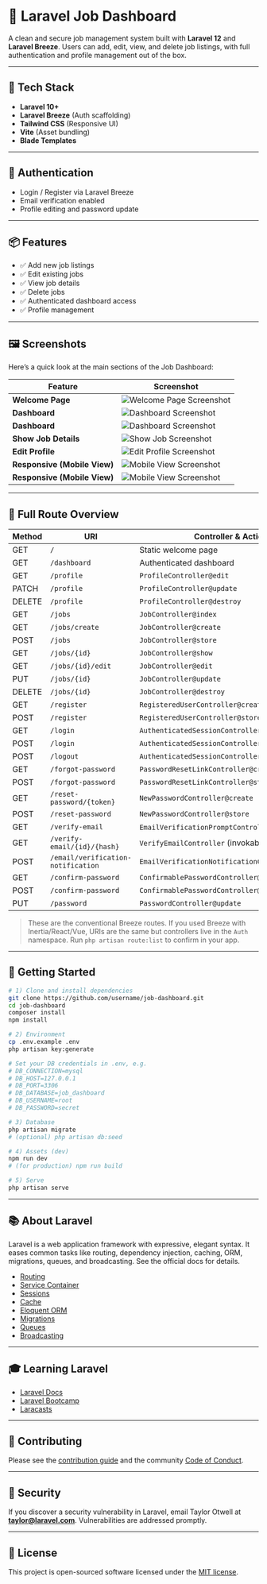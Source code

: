 # 🚀 Laravel Job Dashboard

A clean and secure job management system built with **Laravel 12** and **Laravel Breeze**. Users can add, edit, view, and delete job listings, with full authentication and profile management out of the box.

---

## 🧰 Tech Stack

* **Laravel 10+**
* **Laravel Breeze** (Auth scaffolding)
* **Tailwind CSS** (Responsive UI)
* **Vite** (Asset bundling)
* **Blade Templates**

---

## 🔐 Authentication

* Login / Register via Laravel Breeze
* Email verification enabled
* Profile editing and password update

---

## 📦 Features

* ✅ Add new job listings
* ✅ Edit existing jobs
* ✅ View job details
* ✅ Delete jobs
* ✅ Authenticated dashboard access
* ✅ Profile management

---

## 🖼️ Screenshots

Here’s a quick look at the main sections of the Job Dashboard:

| Feature                      | Screenshot                                                      |
| ---------------------------- | --------------------------------------------------------------- |
| **Welcome Page**             | ![Welcome Page Screenshot](public/screenshots/welcome.png)      |
| **Dashboard**                | ![Dashboard Screenshot](public/screenshots/dashboard_1.png)       |
| **Dashboard**                | ![Dashboard Screenshot](public/screenshots/dashboard.png)       |
| **Show Job Details**         | ![Show Job Screenshot](public/screenshots/show-job.png)         |
| **Edit Profile**             | ![Edit Profile Screenshot](public/screenshots/edit-profile.png) |
| **Responsive (Mobile View)** | ![Mobile View Screenshot](public/screenshots/mobile-view_1.png) |
| **Responsive (Mobile View)** | ![Mobile View Screenshot](public/screenshots/mobile-view_2.png) |

---

## 📁 Full Route Overview

| Method | URI                                | Controller & Action                             | Name                  |
| ------ | ---------------------------------- | ----------------------------------------------- | --------------------- |
| GET    | `/`                                | Static welcome page                             | —                     |
| GET    | `/dashboard`                       | Authenticated dashboard                         | `dashboard`           |
| GET    | `/profile`                         | `ProfileController@edit`                        | `profile.edit`        |
| PATCH  | `/profile`                         | `ProfileController@update`                      | `profile.update`      |
| DELETE | `/profile`                         | `ProfileController@destroy`                     | `profile.destroy`     |
| GET    | `/jobs`                            | `JobController@index`                           | `jobs.index`          |
| GET    | `/jobs/create`                     | `JobController@create`                          | `jobs.create`         |
| POST   | `/jobs`                            | `JobController@store`                           | `jobs.store`          |
| GET    | `/jobs/{id}`                       | `JobController@show`                            | `jobs.show`           |
| GET    | `/jobs/{id}/edit`                  | `JobController@edit`                            | `jobs.edit`           |
| PUT    | `/jobs/{id}`                       | `JobController@update`                          | `jobs.update`         |
| DELETE | `/jobs/{id}`                       | `JobController@destroy`                         | `jobs.destroy`        |
| GET    | `/register`                        | `RegisteredUserController@create`               | `register`            |
| POST   | `/register`                        | `RegisteredUserController@store`                | —                     |
| GET    | `/login`                           | `AuthenticatedSessionController@create`         | `login`               |
| POST   | `/login`                           | `AuthenticatedSessionController@store`          | —                     |
| POST   | `/logout`                          | `AuthenticatedSessionController@destroy`        | `logout`              |
| GET    | `/forgot-password`                 | `PasswordResetLinkController@create`            | `password.request`    |
| POST   | `/forgot-password`                 | `PasswordResetLinkController@store`             | `password.email`      |
| GET    | `/reset-password/{token}`          | `NewPasswordController@create`                  | `password.reset`      |
| POST   | `/reset-password`                  | `NewPasswordController@store`                   | `password.store`      |
| GET    | `/verify-email`                    | `EmailVerificationPromptController` (invokable) | `verification.notice` |
| GET    | `/verify-email/{id}/{hash}`        | `VerifyEmailController` (invokable)             | `verification.verify` |
| POST   | `/email/verification-notification` | `EmailVerificationNotificationController@store` | `verification.send`   |
| GET    | `/confirm-password`                | `ConfirmablePasswordController@show`            | `password.confirm`    |
| POST   | `/confirm-password`                | `ConfirmablePasswordController@store`           | —                     |
| PUT    | `/password`                        | `PasswordController@update`                     | `password.update`     |

> These are the conventional Breeze routes. If you used Breeze with Inertia/React/Vue, URIs are the same but controllers live in the `Auth` namespace. Run `php artisan route:list` to confirm in your app.

---

## 🚀 Getting Started

```bash
# 1) Clone and install dependencies
git clone https://github.com/username/job-dashboard.git
cd job-dashboard
composer install
npm install

# 2) Environment
cp .env.example .env
php artisan key:generate

# Set your DB credentials in .env, e.g.
# DB_CONNECTION=mysql
# DB_HOST=127.0.0.1
# DB_PORT=3306
# DB_DATABASE=job_dashboard
# DB_USERNAME=root
# DB_PASSWORD=secret

# 3) Database
php artisan migrate
# (optional) php artisan db:seed

# 4) Assets (dev)
npm run dev
# (for production) npm run build

# 5) Serve
php artisan serve
```

---

## 📚 About Laravel

Laravel is a web application framework with expressive, elegant syntax. It eases common tasks like routing, dependency injection, caching, ORM, migrations, queues, and broadcasting. See the official docs for details.

* [Routing](https://laravel.com/docs/routing)
* [Service Container](https://laravel.com/docs/container)
* [Sessions](https://laravel.com/docs/session)
* [Cache](https://laravel.com/docs/cache)
* [Eloquent ORM](https://laravel.com/docs/eloquent)
* [Migrations](https://laravel.com/docs/migrations)
* [Queues](https://laravel.com/docs/queues)
* [Broadcasting](https://laravel.com/docs/broadcasting)

---

## 🎓 Learning Laravel

* [Laravel Docs](https://laravel.com/docs)
* [Laravel Bootcamp](https://bootcamp.laravel.com)
* [Laracasts](https://laracasts.com)

---

## 🤝 Contributing

Please see the [contribution guide](https://laravel.com/docs/contributions) and the community [Code of Conduct](https://laravel.com/docs/contributions#code-of-conduct).

---

## 🔐 Security

If you discover a security vulnerability in Laravel, email Taylor Otwell at **[taylor@laravel.com](mailto:taylor@laravel.com)**. Vulnerabilities are addressed promptly.

---

## 🧾 License

This project is open-sourced software licensed under the [MIT license](https://opensource.org/licenses/MIT).
